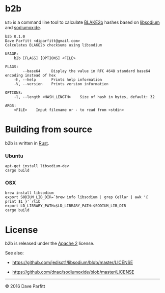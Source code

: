 # b2b


`b2b` is a command line tool to calculate [BLAKE2b](https://blake2.net/)  hashes based on [libsodium](https://github.com/jedisct1/libsodium) and [sodiumoxide](https://github.com/dnaq/sodiumoxide).

```
b2b 0.1.0
Dave Parfitt <diparfitt@gmail.com>
Calculates BLAKE2b checksums using libsodium

USAGE:
    b2b [FLAGS] [OPTIONS] <FILE>

FLAGS:
        --base64     Display the value in RFC 4648 standard base64 encoding instead of hex
    -h, --help       Prints help information
    -V, --version    Prints version information

OPTIONS:
    -l, --length <HASH_LENGTH>    Size of hash in bytes, default: 32

ARGS:
    <FILE>    Input filename or - to read from <stdin>
```


# Building from source

b2b is written in [Rust](https://www.rust-lang.org/).


### Ubuntu 

```
apt-get install libsodium-dev
cargo build
```

### OSX

```
brew install libsodium
export SODIUM_LIB_DIR=`brew info libsodium | grep Cellar | awk '{ print $1 }'`/lib
export LD_LIBRARY_PATH=$LD_LIBRARY_PATH:$SODIUM_LIB_DIR
cargo build
```

# License

b2b is released under the [Apache 2](http://www.apache.org/licenses/LICENSE-2.0.html) license.

See also: 

- https://github.com/jedisct1/libsodium/blob/master/LICENSE

- https://github.com/dnaq/sodiumoxide/blob/master/LICENSE

---

© 2016 Dave Parfitt
